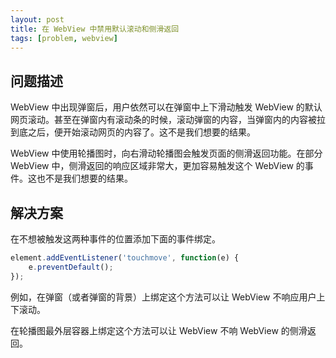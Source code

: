 ```yaml
---
layout: post
title: 在 WebView 中禁用默认滚动和侧滑返回
tags: [problem, webview]
---
```


## 问题描述

WebView 中出现弹窗后，用户依然可以在弹窗中上下滑动触发 WebView 的默认网页滚动。甚至在弹窗内有滚动条的时候，滚动弹窗的内容，当弹窗内的内容被拉到底之后，便开始滚动网页的内容了。这不是我们想要的结果。

WebView 中使用轮播图时，向右滑动轮播图会触发页面的侧滑返回功能。在部分 WebView 中，侧滑返回的响应区域非常大，更加容易触发这个 WebView 的事件。这也不是我们想要的结果。

## 解决方案

在不想被触发这两种事件的位置添加下面的事件绑定。

```js
element.addEventListener('touchmove', function(e) {
    e.preventDefault();
});
```

例如，在弹窗（或者弹窗的背景）上绑定这个方法可以让 WebView 不响应用户上下滚动。

在轮播图最外层容器上绑定这个方法可以让 WebView 不响 WebView 的侧滑返回。
